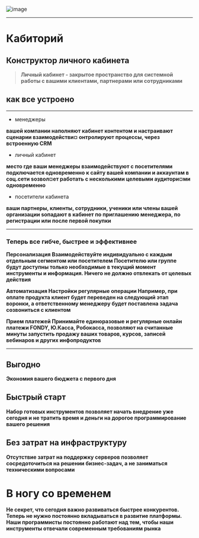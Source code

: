 ![image](https://user-images.githubusercontent.com/90931685/173171528-eb162e94-d489-4b9e-abd0-709220bee28d.png)
___________________________________________________________________________
# Кабиторий

## Конструктор личного кабинета 
> **Личный кабинет - закрытое пространство для системной работы с вашими клиентами, партнерами или сотрудниками**

## как все устроено
____________________________________________________________________________________

* менеджеры
 
 **вашей компании
 наполняют кабинет контентом и настраивают сценарии взаимодействи¤
 онтролируют процессы, через встроенную CRM**
 
* личный кабинет

 **место где ваши менеджеры
 взаимодействуют с посетителями
 подключается одновременно к сайту вашей компании и аккаунтам в соц.сети
 ѕозвол¤ет работать с несколькими целевыми аудитори¤ми одновременно**

* посетители кабинета
 
 **ваши партнеры, клиенты, сотрудники, ученики или члены вашей организации
 ѕопадают в кабинет по приглашению менеджера, по регистрации или после первой покупки**

__________________________________________________________________________________________

### Теперь все гибче, быстрее и эффективнее

**Персонализация
Взаимодействуйте индивидуально
с каждым отдельным сегментом или посетителем
Посетителю или группе будут доступны только необходимые в текущий момент
инструменты и информация. Ничего не должно отвлекать от целевых действия**

**Автоматизация
Настройки регулярные операции
Например, при оплате продукта клиент будет переведен на следующий 
этап воронки, а ответственному менеджеру будет поставлена задача созвониться с клиентом**

**Прием платежей
Принимайте единоразовые и регулярные онлайн платежи
FONDY, Ю.Касса, Робокасса, позволяют на считанные минуты запустить
продажу ваших товаров, курсов, записей вебинаров и других инфопродуктов**

___________________________________________________________________________

## Выгодно

**Экономия вашего бюджета с первого дня**

## Быстрый старт

**Набор готовых инструментов позволяет начать внедрение уже сегодня и не тратить время и деньги на дорогое 
программирование вашего решения**

## Без затрат на инфраструктуру

**Отсутствие затрат на поддержку серверов позволяет сосредоточиться на решении бизнес-задач, 
а не заниматься техническими вопросами**

# В ногу со временем

**Не секрет, что сегодня важно развиваться быстрее конкурентов. Теперь не нужно постоянно вкладываться в развитие платформы. Наши программисты постоянно работают над тем, чтобы наши инструменты отвечали современным требованиям рынка**





